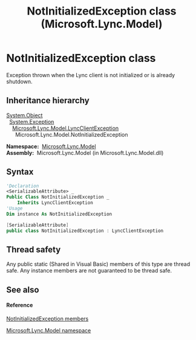 ﻿---
title: NotInitializedException class (Microsoft.Lync.Model)
TOCTitle: NotInitializedException class
ms:assetid: T:Microsoft.Lync.Model.NotInitializedException_DI_3_UC_OCS14MrefLyncWPF
ms:mtpsurl: https://msdn.microsoft.com/en-us/library/microsoft.lync.model.notinitializedexception_di_3_uc_ocs14mreflyncwpf(v=office.15)
ms:contentKeyID: 48592208
ms.date: 07/28/2014
mtps_version: v=office.15
f1_keywords:
- Microsoft.Lync.Model.NotInitializedException
dev_langs:
- CSharp
- JScript
- VB
- other
---

# NotInitializedException class

Exception thrown when the Lync client is not initialized or is already shutdown.

## Inheritance hierarchy

[System.Object](http://msdn2.microsoft.com/en-us/library/e5kfa45b)  
  [System.Exception](http://msdn2.microsoft.com/en-us/library/c18k6c59)  
    [Microsoft.Lync.Model.LyncClientException](lyncclientexception-class-microsoft-lync-model_2.md)  
      Microsoft.Lync.Model.NotInitializedException  

**Namespace:**  [Microsoft.Lync.Model](microsoft-lync-model-namespace_2.md)  
**Assembly:**  Microsoft.Lync.Model (in Microsoft.Lync.Model.dll)

## Syntax

``` vb
'Declaration
<SerializableAttribute> _
Public Class NotInitializedException _
    Inherits LyncClientException
'Usage
Dim instance As NotInitializedException
```

``` csharp
[SerializableAttribute]
public class NotInitializedException : LyncClientException
```

## Thread safety

Any public static (Shared in Visual Basic) members of this type are thread safe. Any instance members are not guaranteed to be thread safe.

## See also

#### Reference

[NotInitializedException members](notinitializedexception-members-microsoft-lync-model_2.md)

[Microsoft.Lync.Model namespace](microsoft-lync-model-namespace_2.md)

